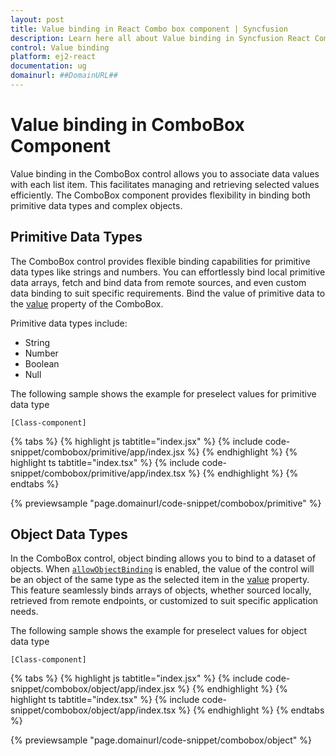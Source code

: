 ```yaml
---
layout: post
title: Value binding in React Combo box component | Syncfusion
description: Learn here all about Value binding in Syncfusion React Combo box component of Syncfusion Essential JS 2 and more.
control: Value binding 
platform: ej2-react
documentation: ug
domainurl: ##DomainURL##
---
```


# Value binding in ComboBox Component

Value binding in the ComboBox control allows you to associate data values with each list item. This facilitates managing and retrieving selected values efficiently. The ComboBox component provides flexibility in binding both primitive data types and complex objects.

## Primitive Data Types

The ComboBox control provides flexible binding capabilities for primitive data types like strings and numbers. You can effortlessly bind local primitive data arrays, fetch and bind data from remote sources, and even custom data binding to suit specific requirements. Bind the value of primitive data to the [value](../api/combo-box/#value) property of the ComboBox.

Primitive data types include:

* String
* Number
* Boolean
* Null

The following sample shows the example for preselect values for primitive data type

`[Class-component]`

{% tabs %}
{% highlight js tabtitle="index.jsx" %}
{% include code-snippet/combobox/primitive/app/index.jsx %}
{% endhighlight %}
{% highlight ts tabtitle="index.tsx" %}
{% include code-snippet/combobox/primitive/app/index.tsx %}
{% endhighlight %}
{% endtabs %}

 {% previewsample "page.domainurl/code-snippet/combobox/primitive" %}

## Object Data Types

In the ComboBox control, object binding allows you to bind to a dataset of objects. When [`allowObjectBinding`](../api/combo-box/#allowobjectbinding) is enabled, the value of the control will be an object of the same type as the selected item in the [value](../api/combo-box/#value) property. This feature seamlessly binds arrays of objects, whether sourced locally, retrieved from remote endpoints, or customized to suit specific application needs.

The following sample shows the example for preselect values for object data type

`[Class-component]`

{% tabs %}
{% highlight js tabtitle="index.jsx" %}
{% include code-snippet/combobox/object/app/index.jsx %}
{% endhighlight %}
{% highlight ts tabtitle="index.tsx" %}
{% include code-snippet/combobox/object/app/index.tsx %}
{% endhighlight %}
{% endtabs %}

 {% previewsample "page.domainurl/code-snippet/combobox/object" %}
